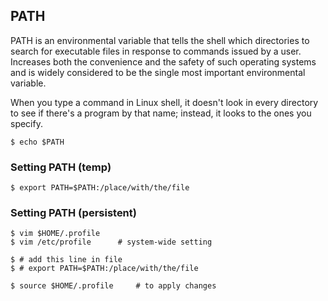 ## PATH

PATH is an environmental variable that tells the shell which directories to search for executable files in response to commands issued by a user. Increases both the convenience and the safety of such operating systems and is widely considered to be the single most important environmental variable.

When you type a command in Linux shell, it doesn't look in every directory to see if there's a program by that name; instead, it looks to the ones you specify.

```console
$ echo $PATH
```

### Setting PATH (temp)

```console
$ export PATH=$PATH:/place/with/the/file
```

### Setting PATH (persistent)

```console
$ vim $HOME/.profile
$ vim /etc/profile      # system-wide setting

$ # add this line in file
$ # export PATH=$PATH:/place/with/the/file

$ source $HOME/.profile     # to apply changes
```
